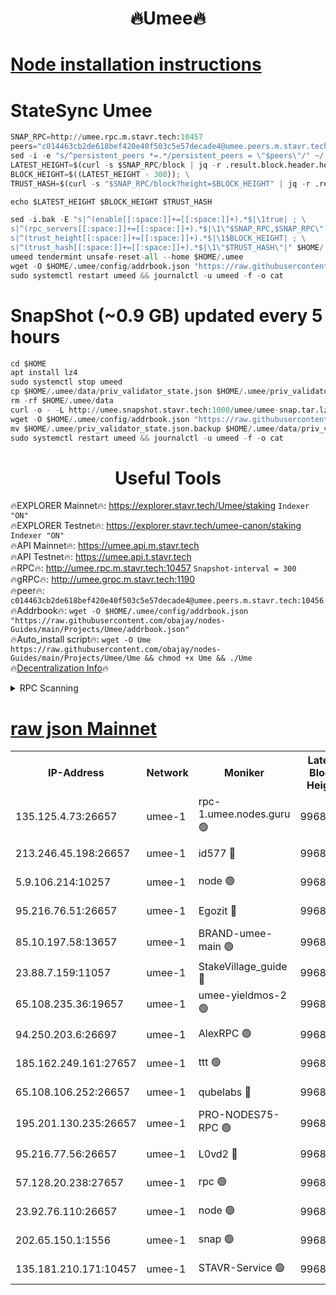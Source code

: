 <h1 align="center"> 🔥Umee🔥</h1>


[Node installation instructions](https://github.com/obajay/nodes-Guides/tree/main/Projects/Umee)
=
# StateSync Umee
```python
SNAP_RPC=http://umee.rpc.m.stavr.tech:10457
peers="c014463cb2de618bef420e40f503c5e57decade4@umee.peers.m.stavr.tech:10456"
sed -i -e "s/^persistent_peers *=.*/persistent_peers = \"$peers\"/" ~/.umee/config/config.toml
LATEST_HEIGHT=$(curl -s $SNAP_RPC/block | jq -r .result.block.header.height); \
BLOCK_HEIGHT=$((LATEST_HEIGHT - 300)); \
TRUST_HASH=$(curl -s "$SNAP_RPC/block?height=$BLOCK_HEIGHT" | jq -r .result.block_id.hash)

echo $LATEST_HEIGHT $BLOCK_HEIGHT $TRUST_HASH

sed -i.bak -E "s|^(enable[[:space:]]+=[[:space:]]+).*$|\1true| ; \
s|^(rpc_servers[[:space:]]+=[[:space:]]+).*$|\1\"$SNAP_RPC,$SNAP_RPC\"| ; \
s|^(trust_height[[:space:]]+=[[:space:]]+).*$|\1$BLOCK_HEIGHT| ; \
s|^(trust_hash[[:space:]]+=[[:space:]]+).*$|\1\"$TRUST_HASH\"|" $HOME/.umee/config/config.toml
umeed tendermint unsafe-reset-all --home $HOME/.umee
wget -O $HOME/.umee/config/addrbook.json "https://raw.githubusercontent.com/obajay/nodes-Guides/main/Projects/Umee/addrbook.json"
sudo systemctl restart umeed && journalctl -u umeed -f -o cat
```
# SnapShot (~0.9 GB) updated every 5 hours
```python
cd $HOME
apt install lz4
sudo systemctl stop umeed
cp $HOME/.umee/data/priv_validator_state.json $HOME/.umee/priv_validator_state.json.backup
rm -rf $HOME/.umee/data
curl -o - -L http://umee.snapshot.stavr.tech:1000/umee/umee-snap.tar.lz4 | lz4 -c -d - | tar -x -C $HOME/.umee --strip-components 2
wget -O $HOME/.umee/config/addrbook.json "https://raw.githubusercontent.com/obajay/nodes-Guides/main/Projects/Umee/addrbook.json"
mv $HOME/.umee/priv_validator_state.json.backup $HOME/.umee/data/priv_validator_state.json
sudo systemctl restart umeed && journalctl -u umeed -f -o cat
```
 <h1 align="center"> Useful Tools</h1>

🔥EXPLORER Mainnet🔥:      https://explorer.stavr.tech/Umee/staking             `Indexer "ON"` \
🔥EXPLORER Testnet🔥:        https://explorer.stavr.tech/umee-canon/staking      `Indexer "ON"` \
🔥API Mainnet🔥:                   https://umee.api.m.stavr.tech \
🔥API Testnet🔥:                     https://umee.api.t.stavr.tech \
🔥RPC🔥:                                   http://umee.rpc.m.stavr.tech:10457                     `Snapshot-interval = 300` \
🔥gRPC🔥:                              http://umee.grpc.m.stavr.tech:1190 \
🔥peer🔥:                     `c014463cb2de618bef420e40f503c5e57decade4@umee.peers.m.stavr.tech:10456` \
🔥Addrbook🔥:    ```wget -O $HOME/.umee/config/addrbook.json "https://raw.githubusercontent.com/obajay/nodes-Guides/main/Projects/Umee/addrbook.json"``` \
🔥Auto_install script🔥: ```wget -O Ume https://raw.githubusercontent.com/obajay/nodes-Guides/main/Projects/Umee/Ume && chmod +x Ume && ./Ume``` \
🔥[Decentralization Info](https://github.com/obajay/StateSync-snapshots/tree/main/Projects/Umee/Decentralization)🔥

<details>
<summary>RPC Scanning</summary>

<h2 align="center"> We scan nodes in real time every 4 hours. And we provide the final result of RPC endpoints.
We cannot influence the operation of these nodes in any way. </h2>


```python
If Voting Power is higher than 0 --> then the Node is a validator of the network and may be subject to attack and be a potential threat to the chain.
```
```python
We marked such validators with a red symbol
```

</details>

[raw json Mainnet](https://rpc-check.umeem.stavr.tech/umeem/rpc-umeem-result.json)
=



<table><tr><th>IP-Address</th><th>Network</th><th>Moniker</th><th>Latest Block Height</th><th>Earliest Block Height</th><th>Catching Up</th><th>Tx Index</th><th>Voting Power</th><th>Scan Time</th></tr><tr><td>135.125.4.73:26657</td><td>umee-1</td><td>rpc-1.umee.nodes.guru 🟢</td><td>9968345</td><td>5167386</td><td>False</td><td>on</td><td>0</td><td>2024-01-03T08:15:32.116273443UTC</td></tr><tr><td>213.246.45.198:26657</td><td>umee-1</td><td>id577 🔴</td><td>9968329</td><td>7100001</td><td>False</td><td>on</td><td>35105452</td><td>2024-01-03T08:14:00.072208523UTC</td></tr><tr><td>5.9.106.214:10257</td><td>umee-1</td><td>node 🟢</td><td>9968340</td><td>7942001</td><td>False</td><td>on</td><td>0</td><td>2024-01-03T08:15:02.396933656UTC</td></tr><tr><td>95.216.76.51:26657</td><td>umee-1</td><td>Egozit 🔴</td><td>9968345</td><td>8262001</td><td>False</td><td>off</td><td>38138020</td><td>2024-01-03T08:15:31.773489868UTC</td></tr><tr><td>85.10.197.58:13657</td><td>umee-1</td><td>BRAND-umee-main 🟢</td><td>9968333</td><td>8427832</td><td>False</td><td>on</td><td>0</td><td>2024-01-03T08:14:19.096419084UTC</td></tr><tr><td>23.88.7.159:11057</td><td>umee-1</td><td>StakeVillage_guide 🔴</td><td>9968339</td><td>9137726</td><td>False</td><td>on</td><td>1414467</td><td>2024-01-03T08:14:54.839415550UTC</td></tr><tr><td>65.108.235.36:19657</td><td>umee-1</td><td>umee-yieldmos-2 🟢</td><td>9968322</td><td>9575548</td><td>False</td><td>on</td><td>0</td><td>2024-01-03T08:13:14.621347310UTC</td></tr><tr><td>94.250.203.6:26697</td><td>umee-1</td><td>AlexRPC 🟢</td><td>9968331</td><td>9722001</td><td>False</td><td>on</td><td>0</td><td>2024-01-03T08:14:14.716521706UTC</td></tr><tr><td>185.162.249.161:27657</td><td>umee-1</td><td>ttt 🟢</td><td>9968338</td><td>9733423</td><td>False</td><td>on</td><td>0</td><td>2024-01-03T08:14:48.442936667UTC</td></tr><tr><td>65.108.106.252:26657</td><td>umee-1</td><td>qubelabs 🔴</td><td>9968333</td><td>9761001</td><td>False</td><td>on</td><td>36618501</td><td>2024-01-03T08:14:19.445950758UTC</td></tr><tr><td>195.201.130.235:26657</td><td>umee-1</td><td>PRO-NODES75-RPC 🟢</td><td>9968339</td><td>9868339</td><td>False</td><td>on</td><td>0</td><td>2024-01-03T08:14:59.182463515UTC</td></tr><tr><td>95.216.77.56:26657</td><td>umee-1</td><td>L0vd2 🔴</td><td>9968348</td><td>9868348</td><td>False</td><td>off</td><td>37275975</td><td>2024-01-03T08:15:49.289351514UTC</td></tr><tr><td>57.128.20.238:27657</td><td>umee-1</td><td>rpc 🟢</td><td>9968341</td><td>9880933</td><td>False</td><td>on</td><td>0</td><td>2024-01-03T08:15:10.855719235UTC</td></tr><tr><td>23.92.76.110:26657</td><td>umee-1</td><td>node 🟢</td><td>9968352</td><td>9953901</td><td>False</td><td>on</td><td>0</td><td>2024-01-03T08:16:10.736984641UTC</td></tr><tr><td>202.65.150.1:1556</td><td>umee-1</td><td>snap 🟢</td><td>9968340</td><td>9956737</td><td>False</td><td>on</td><td>0</td><td>2024-01-03T08:15:00.096108859UTC</td></tr><tr><td>135.181.210.171:10457</td><td>umee-1</td><td>STAVR-Service 🟢</td><td>9968346</td><td>9965001</td><td>False</td><td>on</td><td>0</td><td>2024-01-03T08:15:38.731434125UTC</td></tr></table>
